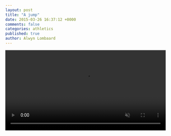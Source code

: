 ```yaml
---
layout: post
title: "A jump"
date: 2015-03-26 16:37:12 +0000
comments: false
categories: athletics
published: true 
author: Alwyn Lombaard
---
```


<video width="100%" controls muted>
   <source src="/video/clearance1.mp4" type="video/mp4">
</video> 